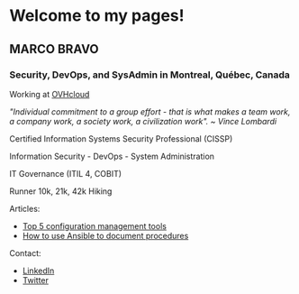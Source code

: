 # Welcome to my pages!

## MARCO BRAVO

### Security, DevOps, and SysAdmin in Montreal, Québec, Canada

Working at [OVHcloud](https://www.ovhcloud.com/en-ca/about-us/)

*"Individual commitment to a group effort - that is what makes a team work, a company work, a society work, a civilization work". ~ Vince Lombardi*

Certified Information Systems Security Professional (CISSP)

Information Security - DevOps - System Administration

IT Governance (ITIL 4, COBIT)

Runner 10k, 21k, 42k
Hiking

Articles:
- [Top 5 configuration management tools](https://opensource.com/article/18/12/configuration-management-tools)
- [How to use Ansible to document procedures](https://opensource.com/article/19/4/ansible-procedures)

Contact:
- [LinkedIn](https://www.linkedin.com/in/marcobravo)
- [Twitter](https://twitter.com/marcobravoram)

